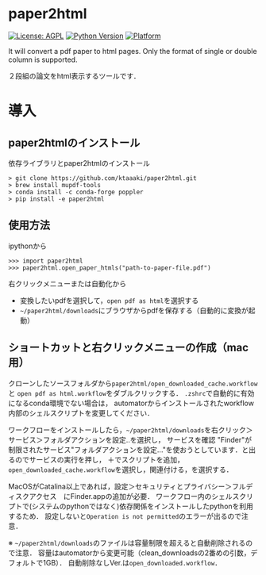 # paper2html

[![License: AGPL](https://img.shields.io/badge/license-AGPL-blue)](https://opensource.org/licenses/AGPL-3.0)
[![Python Version](https://img.shields.io/badge/python-3.5-blue)](https://github.com/ktaaaki/paper2html)
[![Platform](https://img.shields.io/badge/platform-macos-yellow)](https://github.com/ktaaaki/paper2html)

It will convert a pdf paper to html pages. Only the format of single or double column is supported.

２段組の論文をhtml表示するツールです．

# 導入
## paper2htmlのインストール
依存ライブラリとpaper2htmlのインストール
```
> git clone https://github.com/ktaaaki/paper2html.git
> brew install mupdf-tools
> conda install -c conda-forge poppler
> pip install -e paper2html
```

## 使用方法
ipythonから
```
>>> import paper2html
>>> paper2html.open_paper_htmls("path-to-paper-file.pdf")
```
右クリックメニューまたは自動化から

- 変換したいpdfを選択して，`open pdf as html`を選択する
- `~/paper2html/downloads`にブラウザからpdfを保存する（自動的に変換が起動）

## ショートカットと右クリックメニューの作成（mac用）
クローンしたソースフォルダから`paper2html/open_downloaded_cache.workflow`と
`open pdf as html.workflow`をダブルクリックする．
`.zshrc`で自動的に有効になるconda環境でない場合は，
automatorからインストールされたworkflow内部のシェルスクリプトを変更してください．

ワークフローをインストールしたら，`~/paper2html/downloads`を右クリック＞サービス＞フォルダアクションを設定..を選択し，
サービスを確認
"Finder"が制限されたサービス"フォルダアクションを設定..."を使おうとしています．と出るのでサービスの実行を押し，
＋でスクリプトを追加，`open_downloaded_cache.workflow`を選択し，関連付ける，を選択する．

MacOSがCatalina以上であれば，設定＞セキュリティとプライバシー＞フルディスクアクセス　にFinder.appの追加が必要．
ワークフロー内のシェルスクリプトで(システムのpythonではなく)依存関係をインストールしたpythonを利用するため．
設定しないと`Operation is not permitted`のエラーが出るので注意．

※ `~/paper2html/downloads`のファイルは容量制限を超えると自動削除されるので注意．
容量はautomatorから変更可能（clean_downloadsの2番めの引数，デフォルトで1GB）．
自動削除なしVer.は`open_downloaded.workflow`．
